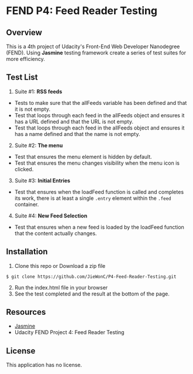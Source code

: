 # FEND P4: Feed Reader Testing


## Overview
This is a 4th project of Udacity's Front-End Web Developer Nanodegree (FEND). Using **Jasmine** testing framework create a series of test suites for more efficiency.

## Test List
1. Suite #1: **RSS feeds**
* Tests to make sure that the allFeeds variable has been defined and that it is not empty.
* Test that loops through each feed in the allFeeds object and ensures it has a URL defined and that the URL is not empty.
* Test that loops through each feed in the allFeeds object and ensures it has a name defined and that the name is not empty.

2. Suite #2: **The menu**
* Test that ensures the menu element is hidden by default.
* Test that ensures the menu changes visibility when the menu icon is clicked.

3. Suite #3: **Initial Entries**
* Test that ensures when the loadFeed function is called and completes its work, there is at least a single `.entry` element within the `.feed` container.

4. Suite #4: **New Feed Selection**
* Test that ensures when a new feed is loaded by the loadFeed function that the content actually changes.


## Installation
1. Clone this repo or Download a zip file
```
$ git clone https://github.com/JieWonC/P4-Feed-Reader-Testing.git
```
2. Run the index.html file in your browser
3. See the test completed and the result at the bottom of the page.

## Resources
* [Jasmine](http://jasmine.github.io/)
* Udacity FEND Project 4: Feed Reader Testing

## License
This application has no license.
